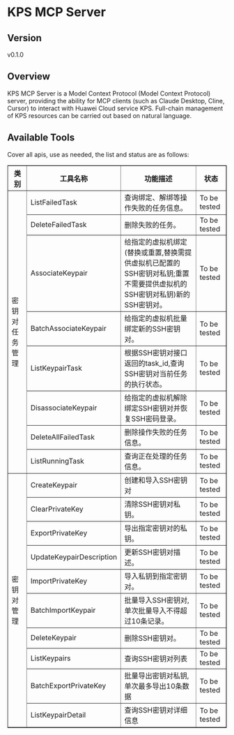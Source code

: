 # KPS MCP Server 


## Version
v0.1.0

## Overview

KPS MCP Server is a Model Context Protocol (Model Context Protocol) server, providing the ability for MCP clients (such as Claude Desktop, Cline, Cursor) to interact with Huawei Cloud service KPS. Full-chain management of KPS resources can be carried out based on natural language.

## Available Tools
Cover all apis, use as needed, the list and status are as follows:

<html>
    <head></head>
    <body>
        <table border="1" cellspacing="0" cellpadding="5">
            <tbody>
                <tr>
                    <th>类别</th>
                    <th>工具名称</th>
                    <th>功能描述</th>
                    <th>状态</th>
                </tr>
                <tr>
                    <td rowspan="8">密钥对任务管理</td>
                    <td>ListFailedTask</td>
                    <td>查询绑定、解绑等操作失败的任务信息。</td>
                    <td>To be tested</td>
                </tr>
                <tr>
                    <td>DeleteFailedTask</td>
                    <td>删除失败的任务。</td>
                    <td>To be tested</td>
                </tr>
                <tr>
                    <td>AssociateKeypair</td>
                    <td>给指定的虚拟机绑定(替换或重置,替换需提供虚拟机已配置的SSH密钥对私钥;重置不需要提供虚拟机的SSH密钥对私钥)新的SSH密钥对。</td>
                    <td>To be tested</td>
                </tr>
                <tr>
                    <td>BatchAssociateKeypair</td>
                    <td>给指定的虚拟机批量绑定新的SSH密钥对。</td>
                    <td>To be tested</td>
                </tr>
                <tr>
                    <td>ListKeypairTask</td>
                    <td>根据SSH密钥对接口返回的task_id,查询SSH密钥对当前任务的执行状态。</td>
                    <td>To be tested</td>
                </tr>
                <tr>
                    <td>DisassociateKeypair</td>
                    <td>给指定的虚拟机解除绑定SSH密钥对并恢复SSH密码登录。</td>
                    <td>To be tested</td>
                </tr>
                <tr>
                    <td>DeleteAllFailedTask</td>
                    <td>删除操作失败的任务信息。</td>
                    <td>To be tested</td>
                </tr>
                <tr>
                    <td>ListRunningTask</td>
                    <td>查询正在处理的任务信息。</td>
                    <td>To be tested</td>
                </tr>
                <tr>
                    <td rowspan="10">密钥对管理</td>
                    <td>CreateKeypair</td>
                    <td>创建和导入SSH密钥对</td>
                    <td>To be tested</td>
                </tr>
                <tr>
                    <td>ClearPrivateKey</td>
                    <td>清除SSH密钥对私钥。</td>
                    <td>To be tested</td>
                </tr>
                <tr>
                    <td>ExportPrivateKey</td>
                    <td>导出指定密钥对的私钥。</td>
                    <td>To be tested</td>
                </tr>
                <tr>
                    <td>UpdateKeypairDescription</td>
                    <td>更新SSH密钥对描述。</td>
                    <td>To be tested</td>
                </tr>
                <tr>
                    <td>ImportPrivateKey</td>
                    <td>导入私钥到指定密钥对。</td>
                    <td>To be tested</td>
                </tr>
                <tr>
                    <td>BatchImportKeypair</td>
                    <td>批量导入SSH密钥对,单次批量导入不得超过10条记录。</td>
                    <td>To be tested</td>
                </tr>
                <tr>
                    <td>DeleteKeypair</td>
                    <td>删除SSH密钥对。</td>
                    <td>To be tested</td>
                </tr>
                <tr>
                    <td>ListKeypairs</td>
                    <td>查询SSH密钥对列表</td>
                    <td>To be tested</td>
                </tr>
                <tr>
                    <td>BatchExportPrivateKey</td>
                    <td>批量导出密钥对私钥,单次最多导出10条数据</td>
                    <td>To be tested</td>
                </tr>
                <tr>
                    <td>ListKeypairDetail</td>
                    <td>查询SSH密钥对详细信息</td>
                    <td>To be tested</td>
                </tr>
            </tbody>
        </table>
    </body>
</html>
